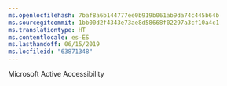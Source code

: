 ```yaml
---
ms.openlocfilehash: 7baf8a6b144777ee0b919b061ab9da74c445b64b
ms.sourcegitcommit: 1bb00d2f4343e73ae8d58668f02297a3cf10a4c1
ms.translationtype: HT
ms.contentlocale: es-ES
ms.lasthandoff: 06/15/2019
ms.locfileid: "63871348"
---
```

Microsoft Active Accessibility